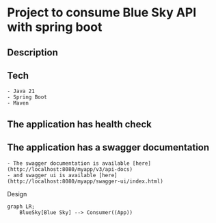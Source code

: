 # Project to consume Blue Sky API with spring boot

## Description

## Tech
    - Java 21
    - Spring Boot
    - Maven

## The application has health check
## The application has a swagger documentation
    - The swagger documentation is available [here](http://localhost:8080/myapp/v3/api-docs)
    - and swagger ui is available [here] (http://localhost:8080/myapp/swagger-ui/index.html)

Design

```mermaid
graph LR;
    BlueSky[Blue Sky] --> Consumer((App))

```